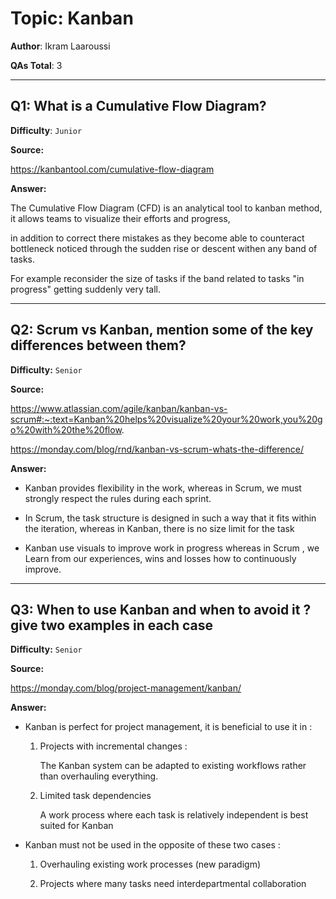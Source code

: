 # Topic: Kanban

**Author**: Ikram Laaroussi

**QAs Total**: 3

---

## Q1: What is a Cumulative Flow Diagram?

**Difficulty**: `Junior`

**Source:**

https://kanbantool.com/cumulative-flow-diagram

**Answer:**

The Cumulative Flow Diagram (CFD) is an analytical tool to kanban method, it allows teams to visualize their efforts and progress, 

in addition to correct there mistakes as they become able to counteract bottleneck noticed through the sudden rise or descent withen any band of tasks. 

For example reconsider the size of tasks if the band related to tasks "in progress" getting suddenly very tall.

---

## Q2: Scrum vs Kanban, mention some of the key differences between them?

**Difficulty:** `Senior`

**Source:**

https://www.atlassian.com/agile/kanban/kanban-vs-scrum#:~:text=Kanban%20helps%20visualize%20your%20work,you%20go%20with%20the%20flow.

https://monday.com/blog/rnd/kanban-vs-scrum-whats-the-difference/

**Answer:**

- Kanban provides flexibility in the work, whereas in Scrum, we must strongly respect the rules during each sprint.

- In Scrum, the task structure is designed in such a way that it fits within the iteration, whereas in Kanban, there is no size limit for the task 

- Kanban use visuals to improve work in progress whereas in Scrum , we Learn from our experiences, wins and losses how to continuously improve.

---

## Q3: When to use Kanban and when to avoid it ? give two examples in each case  

**Difficulty:** `Senior`

**Source:**

https://monday.com/blog/project-management/kanban/

**Answer:**

* Kanban is perfect for project management, it is beneficial to use it in :

   1. Projects with incremental changes : 

      The Kanban system can be adapted to existing workflows rather than overhauling everything.

   2. Limited task dependencies

      A work process where each task is relatively independent is best suited for Kanban
      
* Kanban must not be used in the opposite of these two cases : 

  1. Overhauling existing work processes (new paradigm)
  
  2. Projects where many tasks need interdepartmental collaboration
   








